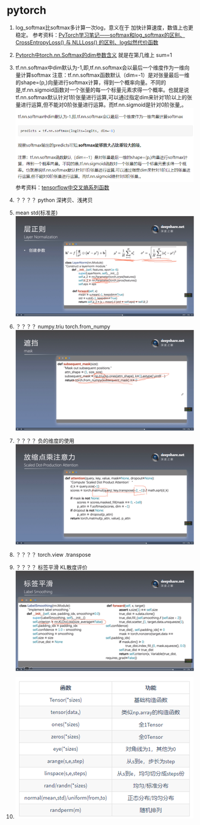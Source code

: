 # pytorch

1. log_softmax比softmax多计算一次log，意义在于 加快计算速度，数值上也更稳定。 参考资料：[PyTorch学习笔记——softmax和log_softmax的区别、CrossEntropyLoss() 与 NLLLoss() 的区别、log似然代价函数](https://blog.csdn.net/hao5335156/article/details/80607732)

2. [Pytorch中torch.nn.Softmax的dim参数含义](https://blog.csdn.net/sunyueqinghit/article/details/101113251) 就是在第几维上 sum=1

3. tf.nn.softmax中dim默认为-1,即,tf.nn.softmax会以最后一个维度作为一维向量计算softmax 注意：tf.nn.softmax函数默认（dim=-1）是对张量最后一维的shape=(p,)向量进行softmax计算，得到一个概率向量。不同的是,tf.nn.sigmoid函数对一个张量的每一个标量元素求得一个概率。也就是说tf.nn.softmax默认针对1阶张量进行运算,可以通过指定dim来针对1阶以上的张量进行运算,但不能对0阶张量进行运算。而tf.nn.sigmoid是针对0阶张量,。 !['dyngq_images'](images/dyngq_2019-12-27-20-25-40.png) 参考资料：[tensorflow中交叉熵系列函数](https://zhuanlan.zhihu.com/p/27842203)

4. ？？？？ python 深拷贝、浅拷贝

5. mean std(标准差) !['dyngq_images'](images/dyngq_2019-12-27-21-14-02.png)

6. ？？？？ numpy.triu torch.from_numpy !['dyngq_images'](images/dyngq_2019-12-27-21-35-01.png)

7. ？？？？ 负的维度的使用 !['dyngq_images'](images/dyngq_2019-12-27-21-36-24.png)

8. ？？？？ torch.view .transpose

9. ？？？？ 标签平滑 KL散度评价 !['dyngq_images'](images/dyngq_2019-12-27-21-48-40.png)

10. !['dyngq_images'](images/dyngq_2019-12-28-11-25-48.png)
